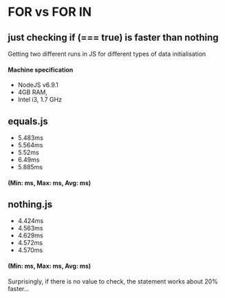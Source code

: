 # FOR vs FOR IN
## just checking if (=== true) is faster than nothing

Getting two different runs in JS for different types of data initialisation

#### Machine specification
* NodeJS v6.9.1
* 4GB RAM,
* Intel i3, 1.7 GHz

## equals.js
* 5.483ms
* 5.564ms
* 5.52ms
* 6.49ms
* 5.885ms
#### (Min: ms, Max: ms, Avg: ms)

## nothing.js
* 4.424ms
* 4.563ms
* 4.629ms
* 4.572ms
* 4.570ms
#### (Min: ms, Max: ms, Avg: ms)

Surprisingly, if there is no value to check, the statement works about 20% faster...
